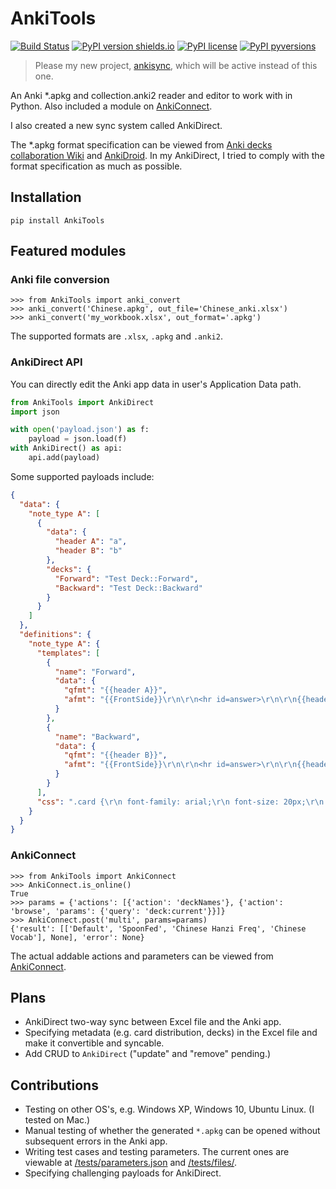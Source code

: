 # AnkiTools

[![Build Status](https://travis-ci.org/patarapolw/AnkiTools.svg?branch=master)](https://travis-ci.org/patarapolw/AnkiTools)
[![PyPI version shields.io](https://img.shields.io/pypi/v/AnkiTools.svg)](https://pypi.python.org/pypi/AnkiTools/)
[![PyPI license](https://img.shields.io/pypi/l/AnkiTools.svg)](https://pypi.python.org/pypi/AnkiTools/)
[![PyPI pyversions](https://img.shields.io/pypi/pyversions/AnkiTools.svg)](https://pypi.python.org/pypi/AnkiTools/)

> Please my new project, [ankisync](https://github.com/patarapolw/ankisync), which will be active instead of this one.

An Anki *.apkg and collection.anki2 reader and editor to work with in Python. Also included a module on [AnkiConnect](https://github.com/FooSoft/anki-connect).

I also created a new sync system called AnkiDirect.

The \*.apkg format specification can be viewed from [Anki decks collaboration Wiki](http://decks.wikia.com/wiki/Anki_APKG_format_documentation) and [AnkiDroid](https://github.com/ankidroid/Anki-Android/wiki/Database-Structure). In my AnkiDirect, I tried to comply with the format specification as much as possible.

## Installation

```commandline
pip install AnkiTools
```

## Featured modules

### Anki file conversion

```pydocstring
>>> from AnkiTools import anki_convert
>>> anki_convert('Chinese.apkg', out_file='Chinese_anki.xlsx')
>>> anki_convert('my_workbook.xlsx', out_format='.apkg')
```

The supported formats are `.xlsx`, `.apkg` and `.anki2`.

### AnkiDirect API

You can directly edit the Anki app data in user's Application Data path.

```python
from AnkiTools import AnkiDirect
import json

with open('payload.json') as f:
    payload = json.load(f)
with AnkiDirect() as api:
    api.add(payload)
```

Some supported payloads include:

```json
{
  "data": {
    "note_type A": [
      {
        "data": {
          "header A": "a",
          "header B": "b"
        },
        "decks": {
          "Forward": "Test Deck::Forward",
          "Backward": "Test Deck::Backward"
        }
      }
    ]
  },
  "definitions": {
    "note_type A": {
      "templates": [
        {
          "name": "Forward",
          "data": {
            "qfmt": "{{header A}}",
            "afmt": "{{FrontSide}}\r\n\r\n<hr id=answer>\r\n\r\n{{header B}}"
          }
        },
        {
          "name": "Backward",
          "data": {
            "qfmt": "{{header B}}",
            "afmt": "{{FrontSide}}\r\n\r\n<hr id=answer>\r\n\r\n{{header A}}"
          }
        }
      ],
      "css": ".card {\r\n font-family: arial;\r\n font-size: 20px;\r\n text-align: center;\r\n color: black;\r\n background-color: white;\r\n}\r\n"
    }
  }
}
```

### AnkiConnect

```pydocstring
>>> from AnkiTools import AnkiConnect
>>> AnkiConnect.is_online()
True
>>> params = {'actions': [{'action': 'deckNames'}, {'action': 'browse', 'params': {'query': 'deck:current'}}]}
>>> AnkiConnect.post('multi', params=params)
{'result': [['Default', 'SpoonFed', 'Chinese Hanzi Freq', 'Chinese Vocab'], None], 'error': None}
```
The actual addable actions and parameters can be viewed from [AnkiConnect](https://foosoft.net/projects/anki-connect/).

## Plans

- AnkiDirect two-way sync between Excel file and the Anki app.
- Specifying metadata (e.g. card distribution, decks) in the Excel file and make it convertible and syncable.
- Add CRUD to `AnkiDirect` ("update" and "remove" pending.)

## Contributions

- Testing on other OS's, e.g. Windows XP, Windows 10, Ubuntu Linux. (I tested on Mac.)
- Manual testing of whether the generated `*.apkg` can be opened without subsequent errors in the Anki app.
- Writing test cases and testing parameters. The current ones are viewable at [/tests/parameters.json](https://github.com/patarapolw/AnkiTools/blob/master/tests/parameters.json) and [/tests/files/](https://github.com/patarapolw/AnkiTools/tree/master/tests/files).
- Specifying challenging payloads for AnkiDirect.
